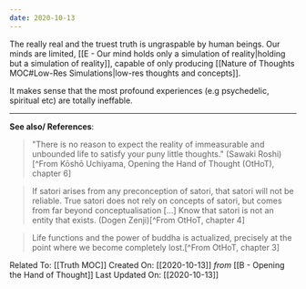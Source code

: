 ```yaml
---
date: 2020-10-13
---
```


The really real and the truest truth is ungraspable by human beings. Our minds are limited, [[E - Our mind holds only a simulation of reality|holding but a simulation of reality]], capable of only producing [[Nature of Thoughts MOC#Low-Res Simulations|low-res thoughts and concepts]]. 

It makes sense that the most profound experiences (e.g psychedelic, spiritual etc) are totally ineffable.

---
**See also/ References**:

> "There is no reason to expect the reality of immeasurable and unbounded life to satisfy your puny little thoughts." (Sawaki Roshi)[^From Kōshō Uchiyama, Opening the Hand of Thought (OtHoT), chapter 6]

> If satori arises from any preconception of satori, that satori will not be reliable. True satori does not rely on concepts of satori, but comes from far beyond conceptualisation [...] Know that satori is not an entity that exists. (Dogen Zenji)[^From OtHoT, chapter 4]

> Life functions and the power of buddha is actualized, precisely at the point where we become completely lost.[^From OtHoT, chapter 3]

Related To: [[Truth MOC]]
Created On: [[2020-10-13]] *from* [[B - Opening the Hand of Thought]]
Last Updated On: [[2020-10-13]]